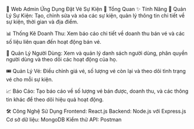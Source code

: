 🎉 Web Admin Ứng Dụng Đặt Vé Sự Kiện
🌟 Tổng Quan
✨ Tính Năng
🔧 Quản Lý Sự Kiện: Tạo, chỉnh sửa và xóa các sự kiện, quản lý thông tin chi tiết về sự kiện, thời gian và địa điểm.

📊 Thống Kê Doanh Thu: Xem báo cáo chi tiết về doanh thu bán vé và các số liệu liên quan đến hoạt động bán vé.

👥 Quản Lý Người Dùng: Xem và quản lý danh sách người dùng, phân quyền người dùng và theo dõi các hoạt động của họ.

🎟️ Quản Lý Vé: Điều chỉnh giá vé, số lượng vé còn lại và theo dõi tình trạng vé cho mỗi sự kiện.

📈 Báo Cáo: Tạo báo cáo về số lượng vé bán được, doanh thu, và các thông tin khác để theo dõi hiệu quả hoạt động.

🛠️ Công Nghệ Sử Dụng
Frontend: React.js
Backend: Node.js với Express.js
Cơ sở dữ liệu: MongoDB
Kiểm thử API: Postman

